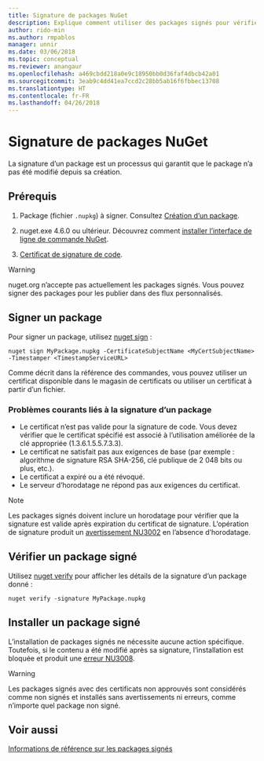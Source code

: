 ```yaml
---
title: Signature de packages NuGet
description: Explique comment utiliser des packages signés pour vérifier l’intégrité du contenu.
author: rido-min
ms.author: rmpablos
manager: unnir
ms.date: 03/06/2018
ms.topic: conceptual
ms.reviewer: anangaur
ms.openlocfilehash: a469cbdd218a0e9c18950bb0d36faf4dbcb42a01
ms.sourcegitcommit: 3eab9c4dd41ea7ccd2c28bb5ab16f6fbbec13708
ms.translationtype: HT
ms.contentlocale: fr-FR
ms.lasthandoff: 04/26/2018
---
```

# <a name="signing-nuget-packages"></a>Signature de packages NuGet

La signature d’un package est un processus qui garantit que le package n’a pas été modifié depuis sa création.

## <a name="prerequisites"></a>Prérequis

1. Package (fichier `.nupkg`) à signer. Consultez [Création d’un package](creating-a-package.md).

1. nuget.exe 4.6.0 ou ultérieur. Découvrez comment [installer l’interface de ligne de commande NuGet](../install-nuget-client-tools.md#nugetexe-cli).

1. [Certificat de signature de code](../reference/signed-packages-reference.md#get-a-code-signing-certificate).

> [!Warning]
> nuget.org n’accepte pas actuellement les packages signés. Vous pouvez signer des packages pour les publier dans des flux personnalisés.

## <a name="sign-a-package"></a>Signer un package

Pour signer un package, utilisez [nuget sign](../tools/cli-ref-sign.md) :

```cli
nuget sign MyPackage.nupkg -CertificateSubjectName <MyCertSubjectName> -Timestamper <TimestampServiceURL>
```

Comme décrit dans la référence des commandes, vous pouvez utiliser un certificat disponible dans le magasin de certificats ou utiliser un certificat à partir d’un fichier.

### <a name="common-problems-when-signing-a-package"></a>Problèmes courants liés à la signature d’un package

- Le certificat n’est pas valide pour la signature de code. Vous devez vérifier que le certificat spécifié est associé à l’utilisation améliorée de la clé appropriée (1.3.6.1.5.5.7.3.3).
- Le certificat ne satisfait pas aux exigences de base (par exemple : algorithme de signature RSA SHA-256, clé publique de 2 048 bits ou plus, etc.).
- Le certificat a expiré ou a été révoqué.
- Le serveur d’horodatage ne répond pas aux exigences du certificat.

> [!Note]
> Les packages signés doivent inclure un horodatage pour vérifier que la signature est valide après expiration du certificat de signature. L’opération de signature produit un [avertissement NU3002](../reference/Errors-and-Warnings.md#nu3002) en l’absence d’horodatage.

## <a name="verify-a-signed-package"></a>Vérifier un package signé

Utilisez [nuget verify](../tools/cli-ref-verify.md) pour afficher les détails de la signature d’un package donné :

```cli
nuget verify -signature MyPackage.nupkg
```

## <a name="install-a-signed-package"></a>Installer un package signé

L’installation de packages signés ne nécessite aucune action spécifique. Toutefois, si le contenu a été modifié après sa signature, l’installation est bloquée et produit une [erreur NU3008](../reference/Errors-and-Warnings.md#nu3008).

> [!Warning]
> Les packages signés avec des certificats non approuvés sont considérés comme non signés et installés sans avertissements ni erreurs, comme n’importe quel package non signé.

## <a name="see-also"></a>Voir aussi

[Informations de référence sur les packages signés](../reference/Signed-Packages-Reference.md)
